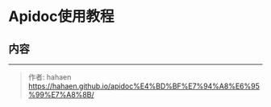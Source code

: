 # Apidoc使用教程

## 内容

---

> 作者: hahaen  
> https://hahaen.github.io/apidoc%E4%BD%BF%E7%94%A8%E6%95%99%E7%A8%8B/
